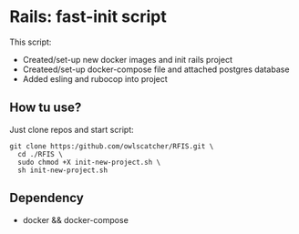 # Rails: fast-init script

This script:
- Created/set-up new docker images and init rails project
- Createed/set-up docker-compose file and attached postgres database
- Added esling and rubocop into project

## How tu use?
Just clone repos and start script:
```
git clone https:/github.com/owlscatcher/RFIS.git \
  cd ./RFIS \
  sudo chmod +X init-new-project.sh \
  sh init-new-project.sh
```

## Dependency
- docker && docker-compose
